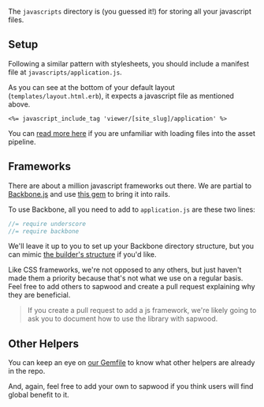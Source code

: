 The `javascripts` directory is (you guessed it!) for storing all your javascript files.

Setup
----------------

Following a similar pattern with stylesheets, you should include a manifest file at `javascripts/application.js`.

As you can see at the bottom of your default layout (`templates/layout.html.erb`), it expects a javascript file as mentioned above.

```erb
<%= javascript_include_tag 'viewer/[site_slug]/application' %>
```

You can [read more here](http://guides.rubyonrails.org/asset_pipeline.html#manifest-files-and-directives) if you are unfamiliar with loading files into the asset pipeline.

Frameworks
----------------

There are about a million javascript frameworks out there. We are partial to [Backbone.js](http://backbonejs.org/) and use [this gem](https://github.com/meleyal/backbone-on-rails) to bring it into rails.

To use Backbone, all you need to add to `application.js` are these two lines:

```js
//= require underscore
//= require backbone
```

We'll leave it up to you to set up your Backbone directory structure, but you can mimic [the builder's structure](https://github.com/seancdavis/sapwood/tree/master/app/assets/javascripts/builder) if you'd like.

Like CSS frameworks, we're not opposed to any others, but just haven't made them a priority because that's not what we use on a regular basis. Feel free to add others to sapwood and create a pull request explaining why they are beneficial.

> If you create a pull request to add a js framework, we're likely going to ask you to document how to use the library with sapwood.

Other Helpers
----------------

You can keep an eye on [our Gemfile](https://github.com/seancdavis/sapwood/blob/master/Gemfile) to know what other helpers are already in the repo.

And, again, feel free to add your own to sapwood if you think users will find global benefit to it.

